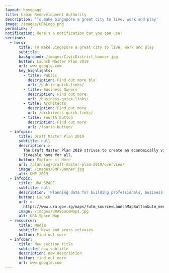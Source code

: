 ```yaml
---
layout: homepage
title: Urban Redevelopment Authority
description: 'To make Singapore a great city to live, work and play'
image: /images/URALogo.png
permalink: /
notification: Here's a notification bar you can use!
sections:
  - hero:
      title: To make Singapore a great city to live, work and play
      subtitle: 
      background: /images/CivicDistrict_banner.jpg
      button: Launch Master Plan 2019
      url: www.google.com
      key_highlights:
        - title: Public
          description: Find out more bla
          url: /public-quick-links/
        - title: Business Owners
          description: Find out more
          url: /business-quick-links/
        - title: Architects
          description: Find out more
          url: /architects-quick-links/
        - title: Fourth button
          description: Find out more
          url: /fourth-button/
  - infopic:
      title: Draft Master Plan 2019
      subtitle: null
      description: >-
        The Draft Master Plan 2019 strives to create an economically vibrant and
        liveable home for all.
      button: Explore it Here
      url: /planning/draft-master-plan-2019/overview/
      image: /images/DMP-Banner.jpg
      alt: DMP-2019
  - infopic:
      title: URA SPACE
      subtitle: null
      description: 'Planning data for building professionals, business operators and public'
      button: Launch
      url: >-
        https://www.ura.gov.sg/maps/?utm_source=LaunchMapButton&utm_medium=website&utm_campaign=URASpace-Home&utm_content=URASpace-Home
      image: /images/URASpaceMap1.jpg
      alt: URA Space Map
  - resources:
      title: Media
      subtitle: News and press releases
      button: Find out more
  - infobar:
      title: New section title
      subtitle: new subtitle
      description: new description
      button: find out more
      url: www.google.com
---
```


